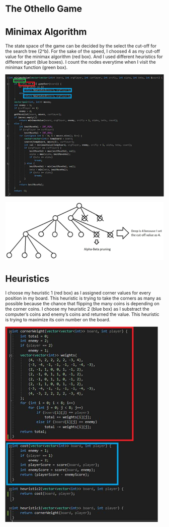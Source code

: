 # The Othello Game
# Minimax Algorithm
The state space of the game can be decided by the select the cut-off for the search tree (2^b). For the sake of the speed, I choosed 4 as my cut-off value for the minimax algorithm (red box). And I used different heuristics for different agent (blue boxes). I count the nodes everytime when I visit the minimax function (green box).

![GitHub Logo](/desc_imgs/1.jpg)

![GitHub Logo](/desc_imgs/2.jpg)

# Heuristics

I choose my heuristic 1 (red box) as I assigned corner values for every position in my board. This heuristic is trying to take the corners as many as possible because the chance that flipping the many coins is depending on the corner coins.
I choose my heuristic 2 (blue box) as I substract the computer’s coins and enemy’s coins and returned the value. This heuristic is trying to maximize its coin number on the board.

![GitHub Logo](/desc_imgs/3.jpg)
